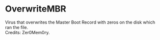 # OverwriteMBR
Virus that overwrites the Master Boot Record with zeros on the disk which ran the file.   
Credits: Zer0Mem0ry.
